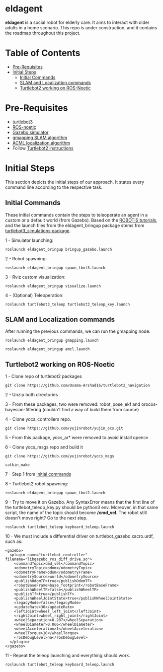 # eldagent
**eldagent** is a social robot for elderly care. It aims to interact with older adults in a home scenario.
This repo is under construction, and it contains the roadmap throughout this project.

# Table of Contents
- [Pre-Requisites](#pre-requisites)
- [Initial Steps](#initial-steps)
    * [Initial Commands](#initial-commands)
    * [SLAM and Localization commands](#slam-and-localization-commands)
    * [Turtlebot2 working on ROS-Noetic](#turtlebot2-working-on-ros-noetic)



# Pre-Requisites

- [turtlebot3](https://emanual.robotis.com/docs/en/platform/turtlebot3/overview/)
- [ROS-noetic](http://wiki.ros.org/noetic/Installation)
- [Gazebo simulator](http://gazebosim.org/)
- [gmapping SLAM algorithm](http://wiki.ros.org/gmapping)
- [ACML localization algorithm](http://wiki.ros.org/amcl)
- Follow [Turtlebot2 instructions](#turtlebot2-working-on-ros-noetic)



# Initial Steps

This section depicts the initial steps of our approach. It states every command line according to the respective task.

## Initial Commands

These initial commands contain the steps to teleoperate an agent in a custom or a default world (from Gazebo). Based on the [ROBOTIS tutorials](https://emanual.robotis.com/docs/en/platform/turtlebot3/simulation/), and the launch files from the eldagent_bringup package stems from [turtlebot3_simulations package](https://github.com/ROBOTIS-GIT/turtlebot3_simulations/blob/master/turtlebot3_gazebo/launch/turtlebot3_house.launch).  

1 - Simulator launching:  
```
roslaunch eldagent_bringup bringup_gazebo.launch  
```

2 - Robot spawning:
```
roslaunch eldagent_bringup spawn_tbot3.launch
```

3 - Rviz custom visualization:
```
roslaunch eldagent_bringup visualize.launch
```

4 - (Optional) Teleoperation:
```
roslaunch turtlebot3_teleop turtlebot3_teleop_key.launch
```


## SLAM and Localization commands

After running the previous commands, we can run the gmapping node:
```
roslaunch eldagent_bringup gmapping.launch
```

```
roslaunch eldagent_bringup amcl.launch
```


## Turtlebot2 working on ROS-Noetic

1 - Clone repo of turtlebot2 packages

```
git clone https://github.com/Usama-Arshad16/turtlebot2_navigation
```
2 - Unzip both directories

3 - From these packages, two were removed: robot_pose_ekf and orocos-bayesian-filtering (couldn't find a way of build them from source)

4 - Clone yocs_controllers repo.  

```
git clone https://github.com/yujinrobot/yujin_ocs.git
```

5 - From this package, yocs_ar* were removed to avoid install opencv  

6 - Clone yocs_msgs repo and build it

```
git clone https://github.com/yujinrobot/yocs_msgs
```

```
catkin_make
```

7 - Step 1 from [initial commands](#initial-commands)


8 - Turtlebot2 robot spawning:

```
roslaunch eldagent_bringup spawn_tbot2.launch
```

9 - Try to move it on Gazebo. Any SyntaxError means that the first line of the turtlebot_teleop_key.py should be python3 env. Moreover, in that same script, the name of the topic should become **/cmd_vel**. The robot still doesn't move right? Go to the next step.

```
roslaunch turtlebot_teleop keyboard_teleop.launch
```

10 - We must include a differential driver on turtlebot_gazebo.xacro.urdf, such as:

```
<gazebo>
  <plugin name="turtlebot_controller" filename="libgazebo_ros_diff_drive.so">
    <commandTopic>cmd_vel</commandTopic>
    <odometryTopic>odom</odometryTopic>
    <odometryFrame>odom</odometryFrame>
    <odometrySource>world</odometrySource>
    <publishOdomTF>true</publishOdomTF>
    <robotBaseFrame>base_footprint</robotBaseFrame>
    <publishWheelTF>false</publishWheelTF>
    <publishTf>true</publishTf>
    <publishWheelJointState>true</publishWheelJointState>
    <legacyMode>false</legacyMode>
    <updateRate>30</updateRate>
    <leftJoint>wheel_left_joint</leftJoint>
    <rightJoint>wheel_right_joint</rightJoint>
    <wheelSeparation>0.287</wheelSeparation>
    <wheelDiameter>0.066</wheelDiameter>
    <wheelAcceleration>1</wheelAcceleration>
    <wheelTorque>10</wheelTorque>
    <rosDebugLevel>na</rosDebugLevel>
  </plugin>
</gazebo>
```

11 - Repeat the teleop launching and everything should work.

```
roslaunch turtlebot_teleop keyboard_teleop.launch
```
